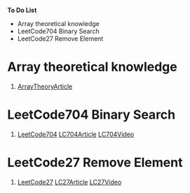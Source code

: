 **To Do List** 
- Array theoretical knowledge
- LeetCode704 Binary Search
- LeetCode27 Remove Element

# Array theoretical knowledge
1. [ArrayTheoryArticle](https://www.programmercarl.com/%E6%95%B0%E7%BB%84%E7%90%86%E8%AE%BA%E5%9F%BA%E7%A1%80.html)

# LeetCode704 Binary Search
1. [LeetCode704](https://leetcode.com/problems/binary-search/) [LC704Article](https://www.programmercarl.com/0704.%E4%BA%8C%E5%88%86%E6%9F%A5%E6%89%BE.html) [LC704Video](https://www.bilibili.com/video/BV1fA4y1o715/?spm_id_from=333.999.0.0)


# LeetCode27 Remove Element
1. [LeetCode27](https://leetcode.com/problems/remove-element/) [LC27Article](https://www.programmercarl.com/0027.%E7%A7%BB%E9%99%A4%E5%85%83%E7%B4%A0.html#_27-%E7%A7%BB%E9%99%A4%E5%85%83%E7%B4%A0) [LC27Video](https://www.bilibili.com/video/BV12A4y1Z7LP/?spm_id_from=333.999.0.0&vd_source=095091c85d2d9b4c44666fd2f1702003)




